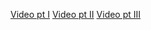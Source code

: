 [Video pt I](https://youtu.be/GKp5pCd4eic)
[Video pt II](https://youtu.be/mGLL0FKu9PY)
[Video pt III](https://youtu.be/fy4fiahWSoE)